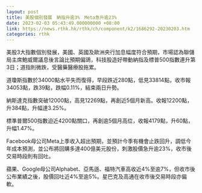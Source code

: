 ```yaml
---
layout: post
title: 美股個別發展　納指升逾3%　Meta急升逾23%
date: 2023-02-03 05:43:49.000000000 +08:00
link: https://news.rthk.hk/rthk/ch/component/k2/1686292-20230203.htm
categories: rthk
---
```


美股3大指數個別發展，美國、英國及歐洲央行加息幅度符合預期，市場認為聯儲局主席鮑威爾議息後言論比預期偏鴿，科技股造好帶動納指及標普500指數連升第3日；道指則微跌，受醫藥醫療股拖累。

道瓊斯指數於34000點水平失而復得，早段跌近280點，低見33814點，收市報34053點，跌39點，跌幅0.11%，結束兩日升勢。

納斯達克指數突破12000點，高見12269點，再創近5個月新高。收報12200點，升384點，升幅達3.25%。

標準普爾500指數迫近4200點關口，再創逾5個月高位，收報4179點，升60點，升幅1.47%。

Facebook母公司Meta上季收入超出預期，並預計今季有機會止跌回升，調低今年成本預測，並公布將回購多達400億美元股份，刺激股價急升逾23%，收市後交易時段則有回吐。

蘋果、Google母公司Alphabet、亞馬遜、福特汽車高收近4%至逾7%，但收市後公布業績之後，股價回吐近4%至逾5%。星巴克及高通在收市後交易時段亦偏軟。
